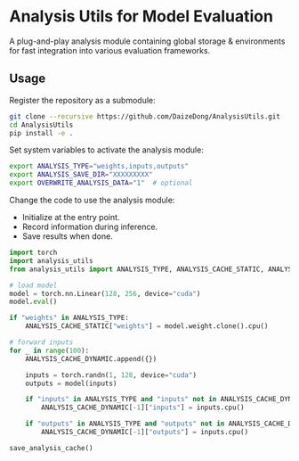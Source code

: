 # Analysis Utils for Model Evaluation

A plug-and-play analysis module containing global storage & environments for fast integration into various evaluation frameworks.

## Usage

Register the repository as a submodule:

```bash
git clone --recursive https://github.com/DaizeDong/AnalysisUtils.git
cd AnalysisUtils
pip install -e .
```

Set system variables to activate the analysis module:

```bash
export ANALYSIS_TYPE="weights,inputs,outputs"
export ANALYSIS_SAVE_DIR="XXXXXXXXX"
export OVERWRITE_ANALYSIS_DATA="1"  # optional
```

Change the code to use the analysis module:

- Initialize at the entry point.
- Record information during inference.
- Save results when done.

```python
import torch
import analysis_utils
from analysis_utils import ANALYSIS_TYPE, ANALYSIS_CACHE_STATIC, ANALYSIS_CACHE_DYNAMIC, save_analysis_cache

# load model
model = torch.nn.Linear(128, 256, device="cuda")
model.eval()

if "weights" in ANALYSIS_TYPE:
    ANALYSIS_CACHE_STATIC["weights"] = model.weight.clone().cpu()

# forward inputs
for _ in range(100):
    ANALYSIS_CACHE_DYNAMIC.append({})

    inputs = torch.randn(1, 128, device="cuda")
    outputs = model(inputs)

    if "inputs" in ANALYSIS_TYPE and "inputs" not in ANALYSIS_CACHE_DYNAMIC[-1]:
        ANALYSIS_CACHE_DYNAMIC[-1]["inputs"] = inputs.cpu()

    if "outputs" in ANALYSIS_TYPE and "outputs" not in ANALYSIS_CACHE_DYNAMIC[-1]:
        ANALYSIS_CACHE_DYNAMIC[-1]["outputs"] = inputs.cpu()

save_analysis_cache()
```